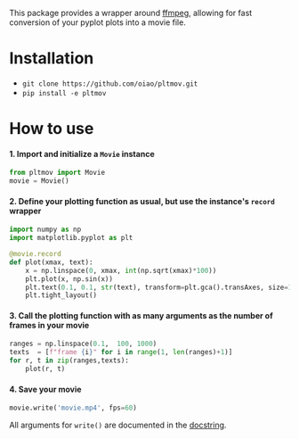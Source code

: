 This package provides a wrapper around [ffmpeg](http://ffmpeg.org/), allowing for fast conversion of your pyplot plots into a movie file.


# Installation
  * `git clone https://github.com/oiao/pltmov.git`
  * `pip install -e pltmov`


# How to use

#### 1. Import and initialize a `Movie` instance
```python
from pltmov import Movie
movie = Movie()
````

#### 2. Define your plotting function as usual, but use the instance's `record` wrapper
```python
import numpy as np
import matplotlib.pyplot as plt

@movie.record
def plot(xmax, text):
    x = np.linspace(0, xmax, int(np.sqrt(xmax)*100))
    plt.plot(x, np.sin(x))
    plt.text(0.1, 0.1, str(text), transform=plt.gca().transAxes, size=18)
    plt.tight_layout()
````

#### 3. Call the plotting function with as many arguments as the number of frames in your movie
```python
ranges = np.linspace(0.1,  100, 1000)
texts  = [f"frame {i}" for i in range(1, len(ranges)+1)]
for r, t in zip(ranges,texts):
    plot(r, t)
```

#### 4. Save your movie
```python
movie.write('movie.mp4', fps=60)
```

All arguments for `write()` are documented in the [docstring](https://github.com/oiao/pltmov/blob/main/pltmov/movie.py#L54).
